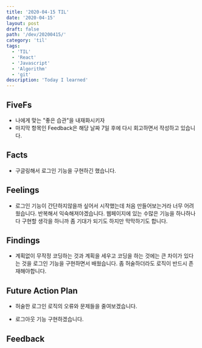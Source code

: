```yaml
---
title: '2020-04-15 TIL'
date: '2020-04-15'
layout: post
draft: false
path: '/dev/20200415/'
category: 'til'
tags:
  - 'TIL'
  - 'React'
  - 'Javascript'
  - 'Algorithm'
  - 'git'
description: 'Today I learned'
---
```


## FiveFs

- 나에게 맞는 "좋은 습관"을 내재화시키자
- 마지막 항목인 Feedback은 해당 날짜 7일 후에 다시 회고하면서 작성하고 있습니다.

## Facts

- 구글링해서 로그인 기능을 구현하긴 했습니다. 

## Feelings

- 로그인 기능이 간단하지않을까 싶어서 시작했는데 처음 만들어보는거라 너무 어려웠습니다. 반복해서 익숙해져야겠습니다. 웹페이지에 있는 수많은 기능을 하나하나 다 구현할 생각을 하니까 좀 기대가 되기도 하지만 막막하기도 합니다. 

## Findings

- 계획없이 무작정 코딩하는 것과 계획을 세우고 코딩을 하는 것에는 큰 차이가 있다는 것을 로그인 기능을 구현하면서 배웠습니다. 좀 허술하더라도 로직이 반드시 존재해야합니다.  

## Future Action Plan

- 허술한 로그인 로직의 오류와 문제들을 줄여보겠습니다. 

- 로그아웃 기능 구현하겠습니다. 

## Feedback
